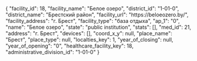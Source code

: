 {
    "facility_id": 18,
    "facility_name": "Белое озеро",
    "district_id": "1-01-0",
    "district_name": "Брестский район",
    "facility_url": "https:\/\/beloeozero.by\/",
    "facility_address": "г. Брест",
    "facility_type": "база отдыха",
    "ap_1": "0",
    "name": "Белое озеро",
    "state": "public institution",
    "stats": [],
    "med_id": 21,
    "address": "г. Брест",
    "devices": [],
    "coord_x_y": null,
    "place_name": "Брест",
    "place_type": null,
    "localties_key": 1,
    "year_of_closing": null,
    "year_of_opening": "0",
    "healthcare_facility_key": 18,
    "administrative_division_id": "1-01-0"
}